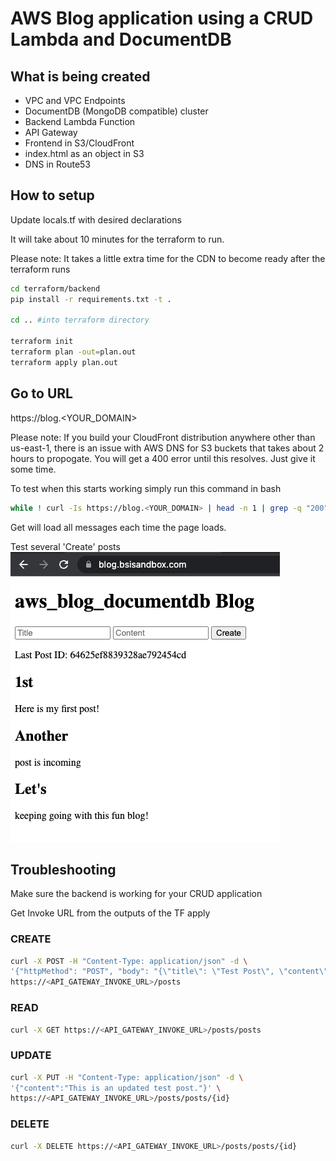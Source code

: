 # AWS Blog application using a CRUD Lambda and DocumentDB

## What is being created
* VPC and VPC Endpoints
* DocumentDB (MongoDB compatible) cluster
* Backend Lambda Function
* API Gateway
* Frontend in S3/CloudFront
* index.html as an object in S3
* DNS in Route53

## How to setup
Update locals.tf with desired declarations

It will take about 10 minutes for the terraform to run.

Please note: It takes a little extra time for the CDN to become ready after the terraform runs
```bash
cd terraform/backend
pip install -r requirements.txt -t .

cd .. #into terraform directory

terraform init
terraform plan -out=plan.out
terraform apply plan.out
```

## Go to URL
https://blog.<YOUR_DOMAIN>

Please note: If you build your CloudFront distribution anywhere other than us-east-1, there is an issue with AWS DNS for S3 buckets that takes about 2 hours to propogate. You will get a 400 error until this resolves. Just give it some time.

To test when this starts working simply run this command in bash
```bash
while ! curl -Is https://blog.<YOUR_DOMAIN> | head -n 1 | grep -q "200"; do sleep 5; done
```
Get will load all messages each time the page loads.

Test several 'Create' posts
![website.png](images%2Fwebsite.png)

## Troubleshooting
Make sure the backend is working for your CRUD application

Get Invoke URL from the outputs of the TF apply
### CREATE
```bash
curl -X POST -H "Content-Type: application/json" -d \
'{"httpMethod": "POST", "body": "{\"title\": \"Test Post\", \"content\": \"Cool stuff I am m doing.\"}"}' \
https://<API_GATEWAY_INVOKE_URL>/posts
```
### READ
```bash
curl -X GET https://<API_GATEWAY_INVOKE_URL>/posts/posts
```
### UPDATE
```bash
curl -X PUT -H "Content-Type: application/json" -d \
'{"content":"This is an updated test post."}' \
https://<API_GATEWAY_INVOKE_URL>/posts/posts/{id}
```
### DELETE
```bash
curl -X DELETE https://<API_GATEWAY_INVOKE_URL>/posts/posts/{id}
```